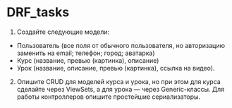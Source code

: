 # DRF_tasks
1. Создайте следующие модели:
- Пользователь (все поля от обычного пользователя, но авторизацию заменить на email; 
                телефон;
                город; 
                аватарка)
- Курс (название,
        превью (картинка),
        описание)
- Урок (название,
        описание,
        превью (картинка),
        ссылка на видео).
2. Опишите CRUD для моделей курса и урока, но при этом для курса сделайте через ViewSets, 
а для урока — через Generic-классы.
Для работы контроллеров опишите простейшие сериализаторы.